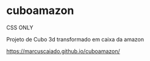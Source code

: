 # cuboamazon

CSS ONLY

Projeto de Cubo 3d transformado em caixa da amazon

https://marcuscaiado.github.io/cuboamazon/

